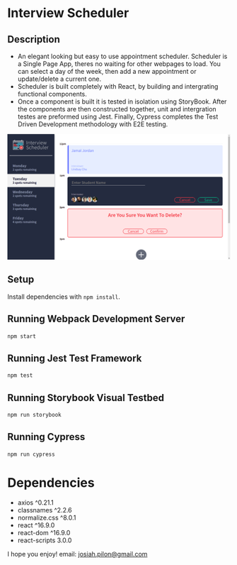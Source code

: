 # Interview Scheduler

## Description
* An elegant looking but easy to use appointment scheduler. Scheduler is a Single Page App, theres no waiting for other webpages to load. You can select a day of the week, then add a new appointment or update/delete a current one.
* Scheduler is built completely with React, by building and intergrating functional components.
* Once a component is built it is tested in isolation using StoryBook. After the components are then constructed together, unit and intergration testes are preformed using Jest. Finally, Cypress completes the Test Driven Development methodology with E2E testing.

!["This showcases Schedulers SPA. I shows a booked appointment, one being edited, and one being deleted"](https://raw.githubusercontent.com/J-pilon/Scheduler/c7f3c69f3aba11e7c0e9aeab2e97c4ffe92f18f7/docs/Screenshot%20from%202021-04-22%2022-05-35.png)

## Setup

Install dependencies with `npm install`.

## Running Webpack Development Server

```sh
npm start
```

## Running Jest Test Framework

```sh
npm test
```

## Running Storybook Visual Testbed

```sh
npm run storybook
```
## Running Cypress

```sh
npm run cypress
```

# Dependencies
* axios ^0.21.1
* classnames ^2.2.6
* normalize.css ^8.0.1
* react ^16.9.0
* react-dom ^16.9.0
* react-scripts 3.0.0


I hope you enjoy!
email: josiah.pilon@gmail.com